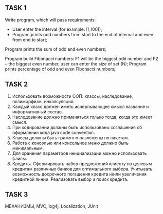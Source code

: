 ## TASK 1
Write program, which will pass requirements:
- User enter the interval (for example: [1;100]);
- Program prints odd numbers from start to the end of interval and even from end to start;

Program prints the sum of odd and even numbers;

Program build Fibonacci numbers: 
F1 will be the biggest odd number and F2 – the biggest even number, user can enter the size of set (N);
Program prints percentage of odd and even Fibonacci numbers;

## TASK 2
1.	Использовать возможности ООП: классы, наследование, полиморфизм, инкапсуляция.
2.	Каждый класс должен иметь исчерпывающее смысл название и информативный состав.
3.	Наследование должно применяться только тогда, когда это имеет смысл.
4.	При кодировании должны быть использованы соглашения об оформлении кода java code convention.
5.	Классы должны быть грамотно разложены по пакетам.
6.	Работа с консолью или консольное меню должно быть минимальным.
7.	Для хранения параметров инициализации можно использовать файлы.
8.  Кредиты. Сформировать набор предложений клиенту по целевым кредитам различных банков для оптимального выбора. Учитывать возможность досрочного погашения кредита и\или увеличения кредитной линии. Реализовать выбор и поиск кредита.

## TASK 3
МЕХАНИЗМЫ, MVC, log4j, Localization, JUnit
